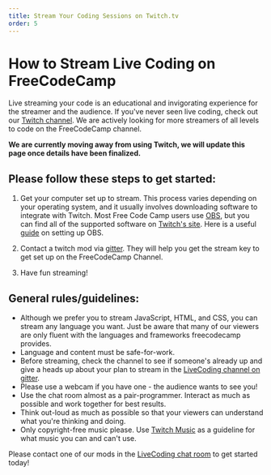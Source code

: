 ```yaml
---
title: Stream Your Coding Sessions on Twitch.tv
order: 5
---
```

# How to Stream Live Coding on FreeCodeCamp

Live streaming your code is an educational and invigorating experience for the streamer and the audience. If you've never seen live coding, check out our [Twitch channel](http://twitch.tv/freecodecamp). We are actively looking for more streamers of all levels to code on the FreeCodeCamp channel.

**We are currently moving away from using Twitch, we will update this page once details have been finalized.**

## Please follow these steps to get started:

1. Get your computer set up to stream. This process varies depending on your operating system, and it usually involves downloading software to integrate with Twitch. Most Free Code Camp users use [OBS](https://obsproject.com/), but you can find all of the supported software on [Twitch's site](http://www.twitch.tv/broadcast). Here is a useful [guide](https://medium.freecodecamp.com/setting-up-obs-for-live-coding-7-steps-99b8986e7249#.s8wdu73uu) on setting up OBS.

2. Contact a twitch mod via [gitter](https://gitter.im/FreeCodeCamp/LiveCoding). They will help you get the stream key to get set up on the FreeCodeCamp Channel.

3. Have fun streaming!

## General rules/guidelines:

- Although we prefer you to stream JavaScript, HTML, and CSS, you can stream any language you want. Just be aware that many of our viewers are only fluent with the languages and frameworks freecodecamp provides.
- Language and content must be safe-for-work.
- Before streaming, check the channel to see if someone's already up and give a heads up about your plan to stream in the [LiveCoding channel on gitter](https://gitter.im/FreeCodeCamp/LiveCoding).
- Please use a webcam if you have one - the audience wants to see you!
- Use the chat room almost as a pair-programmer. Interact as much as possible and work together for best results.
- Think out-loud as much as possible so that your viewers can understand what you're thinking and doing.
- Only copyright-free music please. Use [Twitch Music](https://music.twitch.tv) as a guideline for what music you can and can't use.

Please contact one of our mods in the [LiveCoding chat room](https://gitter.im/FreeCodeCamp/LiveCoding) to get started today!
